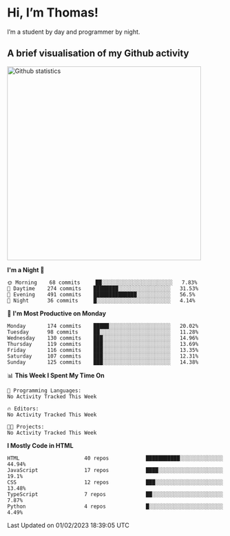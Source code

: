 # Hi, I’m Thomas!
I’m a student by day and programmer by night.

## A brief visualisation of my Github activity

<img title="My Github statistics" alt="Github statistics" width="450px" src="https://github-readme-stats.vercel.app/api?username=thomasrettig&show_icons=true&include_all_commits=true&count_private=true&&hide=issues&theme=tokyonight&border_radius=6px"/>

<!--START_SECTION:waka-->
**I'm a Night 🦉** 

```text
🌞 Morning    68 commits     ██░░░░░░░░░░░░░░░░░░░░░░░   7.83% 
🌆 Daytime    274 commits    ████████░░░░░░░░░░░░░░░░░   31.53% 
🌃 Evening    491 commits    ██████████████░░░░░░░░░░░   56.5% 
🌙 Night      36 commits     █░░░░░░░░░░░░░░░░░░░░░░░░   4.14%

```
📅 **I'm Most Productive on Monday** 

```text
Monday       174 commits    █████░░░░░░░░░░░░░░░░░░░░   20.02% 
Tuesday      98 commits     ██░░░░░░░░░░░░░░░░░░░░░░░   11.28% 
Wednesday    130 commits    ███░░░░░░░░░░░░░░░░░░░░░░   14.96% 
Thursday     119 commits    ███░░░░░░░░░░░░░░░░░░░░░░   13.69% 
Friday       116 commits    ███░░░░░░░░░░░░░░░░░░░░░░   13.35% 
Saturday     107 commits    ███░░░░░░░░░░░░░░░░░░░░░░   12.31% 
Sunday       125 commits    ███░░░░░░░░░░░░░░░░░░░░░░   14.38%

```


📊 **This Week I Spent My Time On** 

```text
💬 Programming Languages: 
No Activity Tracked This Week

🔥 Editors: 
No Activity Tracked This Week

🐱‍💻 Projects: 
No Activity Tracked This Week

```

**I Mostly Code in HTML** 

```text
HTML                     40 repos            ███████████░░░░░░░░░░░░░░   44.94% 
JavaScript               17 repos            ████░░░░░░░░░░░░░░░░░░░░░   19.1% 
CSS                      12 repos            ███░░░░░░░░░░░░░░░░░░░░░░   13.48% 
TypeScript               7 repos             ██░░░░░░░░░░░░░░░░░░░░░░░   7.87% 
Python                   4 repos             █░░░░░░░░░░░░░░░░░░░░░░░░   4.49%

```



 Last Updated on 01/02/2023 18:39:05 UTC
<!--END_SECTION:waka-->
